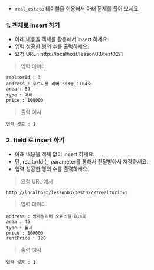 * `real_estate` 테이블을 이용해서 아래 문제를 풀어 보세요

### 1. 객체로 insert 하기 

* 아래 내용을 객체를 활용해서 insert 하세요. 
* 입력 성공한 행의 수를 출력하세요. 
* 요청 URL : http://localhost/lesson03/test02/1

> 입력 데이터 

```
realtorId : 3
address : 푸르지용 리버 303동 1104호
area : 89
type : 매매
price : 100000
```

> 출력 예시 

```
입력 성공 : 1
```



### 2. field 로 insert 하기 

* 아래 내용을 객체 없이 insert 하세요. 
* 단, realtorId 는 parameter를 통해서 전달받아서 저장하세요. 
* 입력 성공한 행의 수를 출력하세요. 

> 요청 URL 예시 

```
http://localhost/lesson03/test02/2?realtorid=5
```

> 입력 데이터 

```
address : 썅떼빌리버 오피스텔 814호
area : 45
type : 월세
price : 100000
rentPrice : 120
```

> 출력 예시 

```
입력 성공 : 1
```